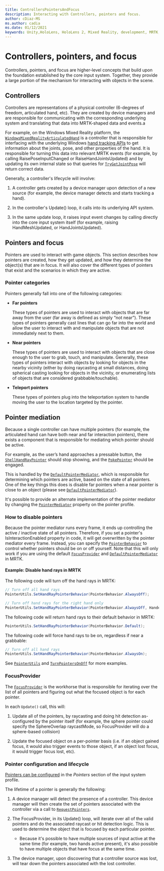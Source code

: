 ```yaml
---
title: ControllersPointersAndFocus
description: Interacting with Controllers, pointers and focus.
author: cDiaz-MS
ms.author: cadia
ms.date: 01/12/2021
keywords: Unity,HoloLens, HoloLens 2, Mixed Reality, development, MRTK, Pointers, Controllers
---
```


# Controllers, pointers, and focus

Controllers, pointers, and focus are higher-level concepts that build upon the foundation established by the core input system. Together, they provide a large portion of the mechanism for interacting with objects in the scene.

## Controllers

Controllers are representations of a physical controller (6-degrees of freedom, articulated hand, etc). They are created by device managers and are responsible for communicating with the corresponding underlying system and translating that data into MRTK-shaped data and events.a

For example, on the Windows Mixed Reality platform, the [`WindowsMixedRealityArticulatedHand`](xref:Microsoft.MixedReality.Toolkit.WindowsMixedReality.Input.WindowsMixedRealityArticulatedHand) is a controller that is responsible for interfacing with the underlying Windows [hand tracking APIs](https://docs.microsoft.com/uwp/api/windows.ui.input.spatial.spatialinteractionsourcestate) to get information about the joints, pose, and other properties of the hand. It is responsible for turning this data into relevant MRTK events (for example, by calling RaisePoseInputChanged or RaiseHandJointsUpdated) and by updating its own internal state so that queries for [`TryGetJointPose`](xref:Microsoft.MixedReality.Toolkit.Input.HandJointUtils.TryGetJointPose%2A) will return correct data.

Generally, a controller's lifecycle will involve:

1. A controller gets created by a device manager upon detection of a new source (for example, the device manager detects and starts tracking a hand).

2. In the controller's Update() loop, it calls into its underlying API system.

3. In the same update loop, it raises input event changes by calling directly into the core input system itself (for example, raising HandMeshUpdated, or HandJointsUpdated).

## Pointers and focus

Pointers are used to interact with game objects. This section describes how pointers are created, how they get updated, and how they determine the object(s) that are in focus. It will also cover the different types of pointers that exist and the scenarios in which they are active.

### Pointer categories

Pointers generally fall into one of the following categories:

- **Far pointers**

  These types of pointers are used to interact with objects that are far away from the user (far away is defined as simply “not near”). These types of pointers generally cast lines that can go far into the world and allow the user to interact with and manipulate objects that are not immediately next to them.

- **Near pointers**

  These types of pointers are used to interact with objects that are close enough to the user to grab, touch, and manipulate. Generally, these types of pointers interact with objects by looking for objects in the nearby vicinity (either by doing raycasting at small distances, doing spherical casting looking for objects in the vicinity, or enumerating lists of objects that are considered grabbable/touchable).

- **Teleport pointers**

  These types of pointers plug into the teleportation system to handle moving the user to the location targeted by the pointer.

## Pointer mediation

Because a single controller can have multiple pointers (for example, the articulated hand can have both near and far interaction pointers), there exists a component that is responsible for mediating which pointer should be active.

For example, as the user’s hand approaches a pressable button, the [`ShellHandRayPointer`](xref:Microsoft.MixedReality.Toolkit.Input.ShellHandRayPointer) should stop showing, and the [`PokePointer`](xref:Microsoft.MixedReality.Toolkit.Input.PokePointer) should be engaged.

This is handled by the [`DefaultPointerMediator`](xref:Microsoft.MixedReality.Toolkit.Input.DefaultPointerMediator),
which is responsible for determining which pointers are active, based on the state of all pointers. One of the key things this does is disable far pointers when a near pointer is close to an object (please see [`DefaultPointerMediator`](xref:Microsoft.MixedReality.Toolkit.Input.DefaultPointerMediator)).

It's possible to provide an alternate implementation of the pointer mediator by changing the [`PointerMediator`](xref:Microsoft.MixedReality.Toolkit.Input.MixedRealityPointerProfile.PointerMediator) property on the pointer profile.

### How to disable pointers

Because the pointer mediator runs every frame, it ends up controlling the active / inactive state of all pointers. Therefore, if you set a pointer's IsInteractionEnabled property in code, it will get overwritten by the pointer mediator every frame. Instead, you can specify the [`PointerBehavior`](xref:Microsoft.MixedReality.Toolkit.Input.PointerBehavior) to control whether pointers should be on or off yourself. Note that this will only work if you are using the default [`FocusProvider`](xref:Microsoft.MixedReality.Toolkit.Input.FocusProvider) and [`DefaultPointerMediator`](xref:Microsoft.MixedReality.Toolkit.Input.DefaultPointerMediator) in MRTK.

#### Example: Disable hand rays in MRTK

The following code will turn off the hand rays in MRTK:

```c#
// Turn off all hand rays
PointerUtils.SetHandRayPointerBehavior(PointerBehavior.AlwaysOff);

// Turn off hand rays for the right hand only
PointerUtils.SetHandRayPointerBehavior(PointerBehavior.AlwaysOff, Handedness.Right);
```

The following code will return hand rays to their default behavior in MRTK:

```c#
PointerUtils.SetHandRayPointerBehavior(PointerBehavior.Default);
```

The following code will force hand rays to be on, regardless if near a grabbable:

```c#
// Turn off all hand rays
PointerUtils.SetHandRayPointerBehavior(PointerBehavior.AlwaysOn);
```

See [`PointerUtils`](xref:Microsoft.MixedReality.Toolkit.Input.PointerUtils) and [`TurnPointersOnOff`](xref:Microsoft.MixedReality.Toolkit.Examples.Demos.DisablePointersExample) for more examples.

### FocusProvider

The [`FocusProvider`](xref:Microsoft.MixedReality.Toolkit.Input.FocusProvider) is the workhorse that is responsible for
iterating over the list of all pointers and figuring out what the focused object is for each pointer.

In each `Update()` call, this will:

1. Update all of the pointers, by raycasting and doing hit detection as-configured by the pointer itself (for example, the sphere pointer could specify the SphereOverlap raycastMode, so FocusProvider will do a sphere-based collision)

2. Update the focused object on a per-pointer basis (i.e. if an object gained focus, it would also trigger events to those object, if an object lost focus, it would trigger focus lost, etc).

### Pointer configuration and lifecycle

[Pointers can be configured](../features/input/pointers.md) in the *Pointers* section of the input system profile.

The lifetime of a pointer is generally the following:

1. A device manager will detect the presence of a controller. This device manager will then create the set of pointers associated with the controller via a call to [`RequestPointers`](xref:Microsoft.MixedReality.Toolkit.Input.BaseInputDeviceManager).

2. The FocusProvider, in its Update() loop, will iterate over all of the valid pointers and do the associated raycast or hit detection logic. This is used to determine the object that is focused by each particular pointer.

    - Because it's possible to have multiple sources of input active at the same time (for example, two hands active present), it's also possible to have multiple objects that have focus at the same time.

3. The device manager, upon discovering that a controller source was lost, will tear down the pointers associated with the lost controller.
